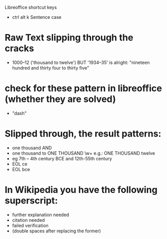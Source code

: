 Libreoffice shortcut keys
- ctrl alt k    Sentence case


# Raw Text slipping through the cracks
- 1000–12 ('thousand to twelve') BUT '1934–35' is alright: "nineteen hundred and thirty four to thirty five"

# check for these pattern in libreoffice (whether they are solved)
- "dash"


# Slipped through, the result patterns:
- one thousand AND
- one thousand to ONE THOUSAND \w+ e.g.: ONE THOUSAND twelve
- eg 7th – 4th century BCE and 12th-55th century
- EOL ce
- EOL bce


# In Wikipedia you have the following superscript:
- further explanation needed
- citation needed
- failed verification
- (double spaces after replacing the former)
